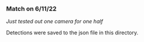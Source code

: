 ### Match on 6/11/22

_Just tested out one camera for one half_

Detections were saved to the json file in this directory. 